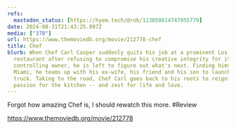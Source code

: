 ```yaml
---
refs:
  mastodon_status: [https://hyem.tech/@rob/113058814747955779]
date: 2024-08-31T21:43:25.897Z
media: ["378"]
url: https://www.themoviedb.org/movie/212778-chef
title: Chef
blurb: When Chef Carl Casper suddenly quits his job at a prominent Los Angeles
  restaurant after refusing to compromise his creative integrity for its
  controlling owner, he is left to figure out what's next. Finding himself in
  Miami, he teams up with his ex-wife, his friend and his son to launch a food
  truck. Taking to the road, Chef Carl goes back to his roots to reignite his
  passion for the kitchen -- and zest for life and love.
---
```


Forgot how amazing Chef is, I should rewatch this more. #Review

https://www.themoviedb.org/movie/212778
